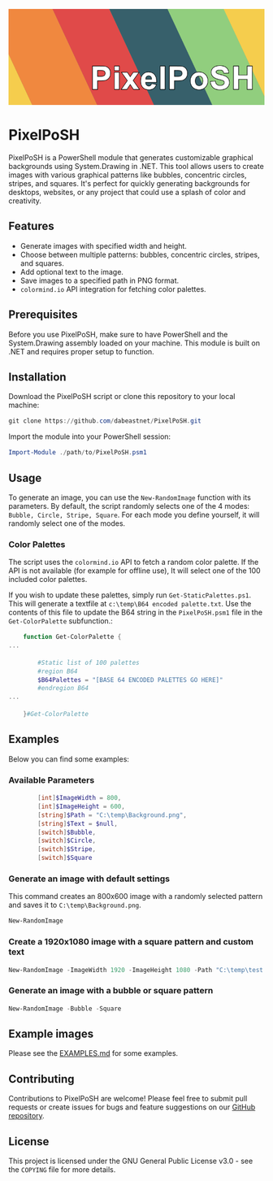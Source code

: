 ![Header](./images/Header.png)

# PixelPoSH

PixelPoSH is a PowerShell module that generates customizable graphical backgrounds using System.Drawing in .NET. This tool allows users to create images with various graphical patterns like bubbles, concentric circles, stripes, and squares. It's perfect for quickly generating backgrounds for desktops, websites, or any project that could use a splash of color and creativity.

## Features

- Generate images with specified width and height.
- Choose between multiple patterns: bubbles, concentric circles, stripes, and squares.
- Add optional text to the image.
- Save images to a specified path in PNG format.
- `colormind.io` API integration for fetching color palettes.

## Prerequisites

Before you use PixelPoSH, make sure to have PowerShell and the System.Drawing assembly loaded on your machine. This module is built on .NET and requires proper setup to function.

## Installation

Download the PixelPoSH script or clone this repository to your local machine:

```powershell
git clone https://github.com/dabeastnet/PixelPoSH.git
```

Import the module into your PowerShell session:

```powershell
Import-Module ./path/to/PixelPoSH.psm1
```

## Usage

To generate an image, you can use the `New-RandomImage` function with its parameters. By default, the script randomly selects one of the 4 modes: `Bubble, Circle, Stripe, Square`. For each mode you define yourself, it will randomly select one of the modes.

### Color Palettes

The script uses the `colormind.io` API to fetch a random color palette. If the API is not available (for example for offline use), It will select one of the 100 included color palettes.

If you wish to update these palettes, simply run `Get-StaticPalettes.ps1`. This will generate a textfile at `c:\temp\B64 encoded palette.txt`. Use the contents of this file to update the B64 string in the `PixelPoSH.psm1` file in the `Get-ColorPalette` subfunction.:

```powershell
    function Get-ColorPalette {
...
    
        #Static list of 100 palettes
        #region B64
        $B64Palettes = "[BASE 64 ENCODED PALETTES GO HERE]" 
        #endregion B64
...
    
    }#Get-ColorPalette

```


## Examples

Below you can find some examples:

### Available Parameters
```powershell
        [int]$ImageWidth = 800,
        [int]$ImageHeight = 600,
        [string]$Path = "C:\temp\Background.png",
        [string]$Text = $null,
        [switch]$Bubble,
        [switch]$Circle,
        [switch]$Stripe,
        [switch]$Square
```

### Generate an image with default settings

This command creates an 800x600 image with a randomly selected pattern and saves it to `C:\temp\Background.png`.

```powershell
New-RandomImage
```

### Create a 1920x1080 image with a square pattern and custom text

```powershell
New-RandomImage -ImageWidth 1920 -ImageHeight 1080 -Path "C:\temp\test.png" -Text "Sample Text" -Square
```

### Generate an image with a bubble or square pattern

```powershell
New-RandomImage -Bubble -Square
```

## Example images
Please see the [EXAMPLES.md](./EXAMPLES.md) for some examples.

## Contributing

Contributions to PixelPoSH are welcome! Please feel free to submit pull requests or create issues for bugs and feature suggestions on our [GitHub repository](https://github.com/dabeastnet).


## License

This project is licensed under the GNU General Public License v3.0 - see the `COPYING` file for more details.